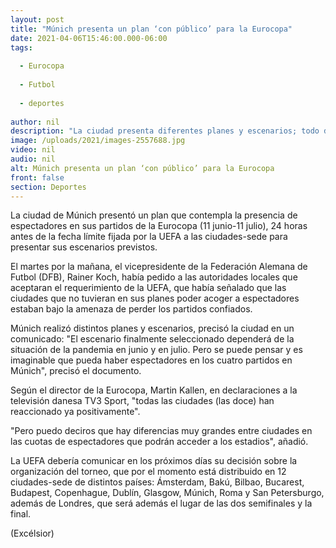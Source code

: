 ```yaml
---
layout: post
title: "Múnich presenta un plan ‘con público’ para la Eurocopa"
date: 2021-04-06T15:46:00.000-06:00
tags:
  
  - Eurocopa
  
  - Futbol
  
  - deportes
  
author: nil
description: "La ciudad presenta diferentes planes y escenarios; todo dependerá de la situación de la pandemia en junio y julio"
image: /uploads/2021/images-2557688.jpg
video: nil
audio: nil
alt: Múnich presenta un plan ‘con público’ para la Eurocopa
front: false
section: Deportes
---
```


La ciudad de Múnich presentó un plan que contempla la presencia de espectadores en sus partidos de la Eurocopa (11 junio-11 julio), 24 horas antes de la fecha límite fijada por la UEFA a las ciudades-sede para presentar sus escenarios previstos.

El martes por la mañana, el vicepresidente de la Federación Alemana de Futbol (DFB), Rainer Koch, había pedido a las autoridades locales que aceptaran el requerimiento de la UEFA, que había señalado que las ciudades que no tuvieran en sus planes poder acoger a espectadores estaban bajo la amenaza de perder los partidos confiados.

Múnich realizó distintos planes y escenarios, precisó la ciudad en un comunicado: "El escenario finalmente seleccionado dependerá de la situación de la pandemia en junio y en julio. Pero se puede pensar y es imaginable que pueda haber espectadores en los cuatro partidos en Múnich", precisó el documento.

Según el director de la Eurocopa, Martin Kallen, en declaraciones a la televisión danesa TV3 Sport, "todas las ciudades (las doce) han reaccionado ya positivamente".

"Pero puedo deciros que hay diferencias muy grandes entre ciudades en las cuotas de espectadores que podrán acceder a los estadios", añadió.

La UEFA debería comunicar en los próximos días su decisión sobre la organización del torneo, que por el momento está distribuido en 12 ciudades-sede de distintos países: Ámsterdam, Bakú, Bilbao, Bucarest, Budapest, Copenhague, Dublín, Glasgow, Múnich, Roma y San Petersburgo, además de Londres, que será además el lugar de las dos semifinales y la final.

(Excélsior)